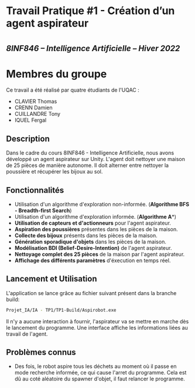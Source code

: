# Travail Pratique #1 - Création d’un agent aspirateur
# 
## _8INF846 – Intelligence Artificielle – Hiver 2022_
#
# Membres du groupe

Ce travail a été réalisé par quatre étudiants de l'UQAC :

- CLAVIER Thomas
- CRENN Damien
- CUILLANDRE Tony
- IQUEL Fergal

## Description

Dans le cadre du cours 8INF846 - Intelligence Artificielle, nous avons développé un agent aspirateur sur Unity. L'agent doit nettoyer une maison de 25 pièces de manière autonome. Il doit alterner entre nettoyer la poussière et récupérer les bijoux au sol.

## Fonctionnalités

- Utilisation d'un algorithme d'exploration non-informée. (**Algorithme BFS - Breadth-first Search**)
- Utilisation d'un algorithme d'exploration informée. (**Algorithme A***)
- **Utilisation de capteurs et d'actionneurs** pour l'agent aspirateur.
- **Aspiration des poussières** présentes dans les pièces de la maison.
- **Collecte des bijoux** présents dans les pièces de la maison.
- **Génération sporadique d'objets** dans les pièces de la maison.
- **Modélisation BDI (Belief-Desire-Intention)** de l'agent aspirateur.
- **Nettoyage complet des 25 pièces** de la maison par l'agent aspirateur.
- **Affichage des différents paramètres** d'éxecution en temps réel.

## Lancement et Utilisation

L'application se lance grâce au fichier suivant présent dans la branche build:

```sh
Projet_IA/IA - TP1/TP1-Build/Aspirobot.exe
```

Il n'y a aucune interaction à fournir, l'aspirateur va se mettre en marche dès le lancement du programme. Une interface affiche les informations liées au travail de l'agent.

## Problèmes connus

- Des fois, le robot aspire tous les déchets au moment où il passe en mode recherche informée, ce qui cause l'arret du programme. Cela est dû au coté aléatoire du spawner d'objet, il faut relancer le programme.
